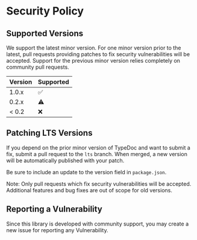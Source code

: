 # Security Policy

## Supported Versions

We support the latest minor version.
For one minor version prior to the latest, pull requests providing patches to fix security vulnerabilities will be accepted.
Support for the previous minor version relies completely on community pull requests.

| Version | Supported          |
| ------- | ------------------ |
| 1.0.x   | :white_check_mark: |
| 0.2.x   | :warning:          |
| < 0.2   | :x:                |

## Patching LTS Versions

If you depend on the prior minor version of TypeDoc and want to submit a fix, submit a pull request
to the `lts` branch. When merged, a new version will be automatically published with your patch.

Be sure to include an update to the version field in `package.json`.

Note: Only pull requests which fix security vulnerabilities will be accepted. Additional features and bug fixes are out of scope for old versions.

## Reporting a Vulnerability

Since this library is developed with community support, you may create a new issue for reporting any Vulnerability.
